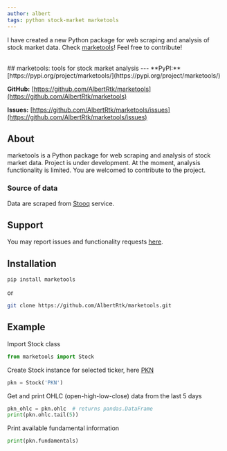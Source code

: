 ```yaml
---
author: albert
tags: python stock-market marketools
---
```

I have created a new Python package for web scraping and analysis of stock market data. Check [marketools](https://pypi.org/project/marketools/)! Feel free to contribute!
<!--more-->

<br />
## marketools: tools for stock market analysis
---
**PyPI:** [https://pypi.org/project/marketools/](https://pypi.org/project/marketools/)

**GitHub:** [https://github.com/AlbertRtk/marketools](https://github.com/AlbertRtk/marketools)

**Issues:** [https://github.com/AlbertRtk/marketools/issues](https://github.com/AlbertRtk/marketools/issues)


## About
marketools is a Python package for web scraping and analysis of stock market data. Project is under development. At the moment, analysis functionality is limited. You are welcomed to contribute to the project.

### Source of data
Data are scraped from [Stooq](http://stooq.com/) service.

## Support
You may report issues and functionality requests [here](https://github.com/AlbertRtk/marketools/issues).

## Installation
```bash
pip install marketools
```
or 
```bash
git clone https://github.com/AlbertRtk/marketools.git
```

## Example
Import Stock class
```python
from marketools import Stock
```
Create Stock instance for selected ticker, here [PKN](https://stooq.com/q/?s=pkn)
```python
pkn = Stock('PKN')
```
Get and print OHLC (open-high-low-close) data from the last 5 days
```python
pkn_ohlc = pkn.ohlc  # returns pandas.DataFrame
print(pkn.ohlc.tail(5))
```
Print available fundamental information
```python
print(pkn.fundamentals)
```

